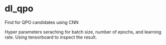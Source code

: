 # dl_qpo
Find for QPO candidates using CNN

Hyper parameters seraching for batch size, number of epochs, and learning rate.
Using tensorboard to inspect the result. 


